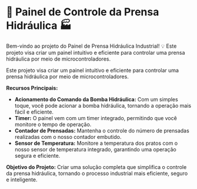 # 🔧 Painel de Controle da Prensa Hidráulica 🏭

Bem-vindo ao projeto do Painel de Prensa Hidráulica Industrial! 💡 Este projeto visa criar um painel intuitivo e eficiente para controlar uma prensa hidráulica por meio de microcontroladores.

Este projeto visa criar um painel intuitivo e eficiente para controlar uma prensa hidráulica por meio de microcontroladores.

**Recursos Principais:**

- **Acionamento do Comando da Bomba Hidráulica:** Com um simples toque, você pode acionar a bomba hidráulica, tornando a operação mais fácil e eficiente.
- **Timer:** O painel vem com um timer integrado, permitindo que você monitore o tempo de operação.
- **Contador de Prensadas:** Mantenha o controle do número de prensadas realizadas com o nosso contador embutido.
- **Sensor de Temperatura:** Monitore a temperatura dos pratos com o nosso sensor de temperatura integrado, garantindo uma operação segura e eficiente.

**Objetivo do Projeto:**
Criar uma solução completa que simplifica o controle da prensa hidráulica, tornando o processo industrial mais eficiente, seguro e inteligente.
